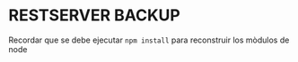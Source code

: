 # RESTSERVER BACKUP

Recordar que se debe ejecutar ```npm install``` para reconstruir los mòdulos de node